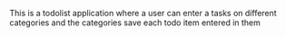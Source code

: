 This is a todolist application where a user can enter a tasks on different categories
and the categories save each todo item entered in them
